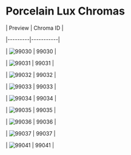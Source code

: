 # Porcelain Lux Chromas


| Preview | Chroma ID |

|---------|-----------|

| ![99030](https://raw.communitydragon.org/latest/plugins/rcp-be-lol-game-data/global/default/v1/champion-chroma-images/99/99030.png) | 99030 |

| ![99031](https://raw.communitydragon.org/latest/plugins/rcp-be-lol-game-data/global/default/v1/champion-chroma-images/99/99031.png) | 99031 |

| ![99032](https://raw.communitydragon.org/latest/plugins/rcp-be-lol-game-data/global/default/v1/champion-chroma-images/99/99032.png) | 99032 |

| ![99033](https://raw.communitydragon.org/latest/plugins/rcp-be-lol-game-data/global/default/v1/champion-chroma-images/99/99033.png) | 99033 |

| ![99034](https://raw.communitydragon.org/latest/plugins/rcp-be-lol-game-data/global/default/v1/champion-chroma-images/99/99034.png) | 99034 |

| ![99035](https://raw.communitydragon.org/latest/plugins/rcp-be-lol-game-data/global/default/v1/champion-chroma-images/99/99035.png) | 99035 |

| ![99036](https://raw.communitydragon.org/latest/plugins/rcp-be-lol-game-data/global/default/v1/champion-chroma-images/99/99036.png) | 99036 |

| ![99037](https://raw.communitydragon.org/latest/plugins/rcp-be-lol-game-data/global/default/v1/champion-chroma-images/99/99037.png) | 99037 |

| ![99041](https://raw.communitydragon.org/latest/plugins/rcp-be-lol-game-data/global/default/v1/champion-chroma-images/99/99041.png) | 99041 |